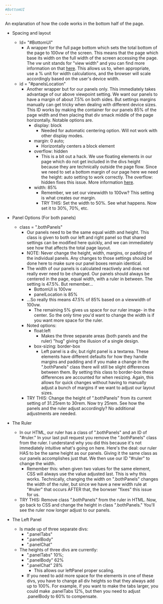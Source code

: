 ```yaml
---
#BottomUI
---
```


An explanation of how the code works in the bottom half of the page.

- Spacing and layout
	- Id= "#BottomUI"
		- A wrapper for the full page bottom which sets the total bottom of the page to 100vw of the screen.  This means that the page which base its width on the full width of the screen accessing the page.  The vw unit stands for "view width" and you can find more information on that [here](https://web-design-weekly.com/2014/11/18/viewport-units-vw-vh-vmin-vmax/).  This allows us to, when appropriate, use a % unit for width calculations, and the browser will scale accordingly based on the user's device width.
	- id = "#panelsLocation"
		- Another wrapper but for our panels only.  This immediately takes advantage of our above viewpoint setting.  We want our panels to have a margin of about 7.5% on both sides.  But settings margins manually can get tricky when dealing with different device sizes.  This ID works by making the container for our panels 85% of the page width and then placing that div smack middle of the page horizontally.  Notable options are.
			- display: block
				- Needed for automatic centering option.  Will not work with other display modes.
			- margin: 0 auto;
				- Horizontally centers a block element
			- overflow: hidden
				- This is a bit out a hack.  We use floating elements in our page which do not get included in the divs height because they are technically outside the page flow.  Since we need to set a bottom margin of our page here we need the height: auto setting to work correctly.  The overflow: hidden fixes this issue.  More information [here](http://www.quirksmode.org/css/clearing.html).
			- width: 85%
				- Remember, we set our viewwidth to 100vw?  This setting is what creates our margin.
				- TRY THIS:  Set the width to 50%.  See what happens.  Now set it to 30%, 70%, etc.

- Panel Options (For both panels)
	- class = ".bothPanels"
		- Our panels need to be the same equal width and height.  This class is given to both our left and right panel so that shared settings can be modified here quickly, and we can immediately see how that affects the total page layout.
		- NOTE:  Never change the height, width, margins, or padding of the individual panels.  Any changes to those settings should be done here to make sure our panel boxes remain identical.
		- The width of our panels is calculated reactively and does not really ever need to be changed.  Our panels should always be centered in the page, equal width, with a ruler in between.  The setting is 47.5%.  But remember...
			- BottomUI is 100vw
			- panelLocation is 85%
		- ...So really this means 47.5% of 85% based on a viewwidth of 100vw.  
			- The remaining 5% gives us space for our ruler image- in the center.  So the only time you'd want to change the width is if you want more space for the ruler.
		- Noted options:
			- float:left
				- Makes the three separate areas (both panels and the ruler) "hug" giving the illusion of a single design. 
			- box-sizing: border-box
				- Left panel is a div, but right panel is a textarea.  These elements have different defaults for how they handle margins and padding and if you make a change in the ".bothPanels" class there will still be slight differences between them.  By setting this class to border-box these differences are accounted for when resizing.  Again, this allows for quick changes without having to manually adjust a bunch of margins if we want to adjust our layout sizes.
		- TRY THIS:  Change the height of ".bothPanels" from its current setting of 31.25rem to 30rem.  Now try 25rem.  See how the panels and the ruler adjust accordingly?  No additional adjustments are needed.


- The Ruler
	- In our HTML, our ruler has a class of ".bothPanels" and an ID of "#ruler."  In your last pull request you remove the ".bothPanels" class from the ruler.  I  understand why you did this because it's not immediately intuitive what's going on here.  Here's the deal: our ruler HAS to be the same height as our panels.  Giving it the same class as our panels accomplishes just that.  We then use our ID "#ruler" to change the width.
		- Remember this: when given two values for the same element, CSS will always use the value adjusted last.  This is why this works.  Technically, changing the width on ".bothPanels" changes the width of the ruler, but since we have a new width rule at "#ruler" that occurs AFTER that, the borwser "fixes" this issue for us.
	- TRY THIS:  Remove class ".bothPanels" from the ruler in HTML.  Now, go back to CSS and change the height in class ".bothPanels."  You'll see the ruler now longer adjust to our panels.

- The Left Panel
	- Is made up of three separate divs:
		- ".panelTabs"
		- ".panelBody"
		- ".panelChat"
	- The heights of three divs are currently:
		- ".panelTabs" 10%;
		- ".panelBody" 62%
		- ".panelChat" 28%
			- This allows our leftPanel proper scaling.
		- If you need to add more space for the elements in one of these divs, you have to change all div heights so that they always add up to 100%.   For example, if you want to make the tabs larger, you could make .panelTabs 12%, but then you need to adjust .panelBody to 60% to compensate.